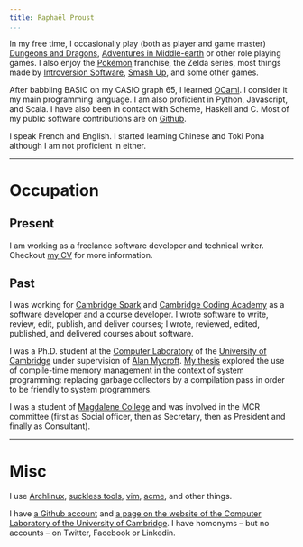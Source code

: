 ```yaml
---
title: Raphaël Proust
...
```


In my free time, I occasionally play (both as player and game master) [Dungeons and Dragons](http://dnd.wizards.com/), [Adventures in Middle-earth](http://cubicle7.co.uk/our-games/adventures-in-middle-earth/) or other role playing games.
I also enjoy the [Pokémon](http://www.pokemon.com/us/) franchise, the Zelda series, most things made by [Introversion Software](http://introversion.co.uk/introversion/), [Smash Up](https://www.alderacsite.com/smash-up-home/), and some other games.

After babbling BASIC on my CASIO graph 65, I learned [OCaml](https://ocaml.org/).
I consider it my main programming language.
I am also proficient in Python, Javascript, and Scala.
I have also been in contact with Scheme, Haskell and C.
Most of my public software contributions are on [Github](http://github.com/raphael-proust/).

I speak French and English.
I started learning Chinese and Toki Pona although I am not proficient in either.


------------------------------------------------------------------------

# Occupation

## Present

I am working as a freelance software developer and technical writer.
Checkout [my CV](/cv.html) for more information.


## Past

I was working for [Cambridge Spark](https://cambridgespark.com) and [Cambridge Coding Academy](http://cambridgecoding.com) as a software developer and a course developer.
I wrote software to write, review, edit, publish, and deliver courses; I wrote, reviewed, edited, published, and delivered courses about software.

I was a Ph.D. student at the [Computer Laboratory](http://www.cl.cam.ac.uk/) of the [University of Cambridge](http://www.cam.ac.uk/) under supervision of [Alan Mycroft](http://www.cl.cam.ac.uk/~am21/).
[My thesis](http://www.cl.cam.ac.uk/techreports/UCAM-CL-TR-908.html) explored the use of compile-time memory management in the context of system programming: replacing garbage collectors by a compilation pass in order to be friendly to system programmers.

I was a student of [Magdalene College](http://www.magd.cam.ac.uk/) and was involved in the MCR committee (first as Social officer, then as Secretary, then as President and finally as Consultant).

------------------------------------------------------------------------

# Misc

I use [Archlinux](https://www.archlinux.org), [suckless tools](http://suckless.org), [vim](http://vim.org), [acme](http://acme.cat-v.org), and other things.

I have [a Github account](http://github.com/raphael-proust/) and [a page on the website of the Computer Laboratory of the University of Cambridge](http://www.cl.cam.ac.uk/~rp452/).
I have homonyms – but no accounts – on Twitter, Facebook or Linkedin.

